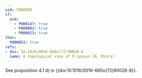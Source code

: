 ```yaml
---
uid: T000399
if:
  and:
    - P000147: true
    - P000002: true
    - P000023: true
then:
  P000052: true
refs:
- doi: 10.1016/0016-660x(72)90026-8
  name: A topological view of P-spaces (A. Misra)
---
```


See proposition 4.1 d) in {{doi:10.1016/0016-660x(72)90026-8}}.
